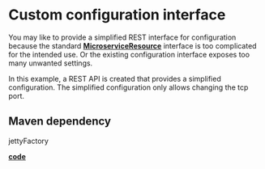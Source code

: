 # Custom configuration interface

You may like to provide a simplified REST interface for configuration because the standard [**MicroserviceResource**](https://github.com/factoryfx/factoryfx/blob/master/microserviceRestServer/src/main/java/io/github/factoryfx/microservice/rest/MicroserviceResource.java) interface is too complicated for the intended use. 
Or the existing configuration interface exposes too many unwanted settings.  

In this example, a REST API is created that provides a simplified configuration.
The simplified configuration only allows changing the tcp port.

## Maven dependency
jettyFactory

[**code**](https://github.com/factoryfx/factoryfx/tree/master/docu/src/main/java/io/github/factoryfx/docu/customconfig)